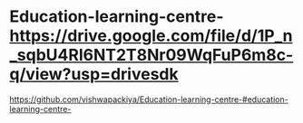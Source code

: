 # Education-learning-centre-https://drive.google.com/file/d/1P_n_sqbU4Rl6NT2T8Nr09WqFuP6m8c-q/view?usp=drivesdk
https://github.com/vishwapackiya/Education-learning-centre-#education-learning-centre-
